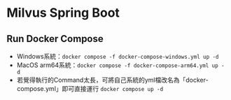 # Milvus Spring Boot

## Run Docker Compose
- Windows系統：`docker compose -f docker-compose-windows.yml up -d`
- MacOS arm64系統：`docker compose -f docker-compose-arm64.yml up -d`
- 若覺得執行的Command太長，可將自己系統的yml檔改名為「docker-compose.yml」即可直接運行 `docker compose up -d`
